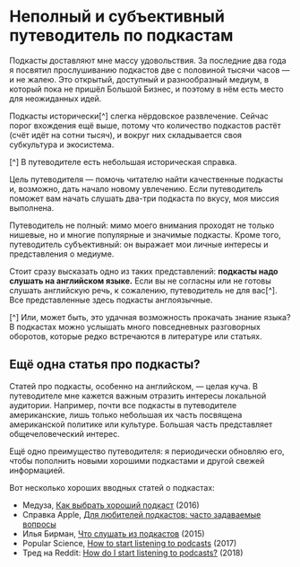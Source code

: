 # Неполный и субъективный путеводитель по подкастам

Подкасты доставляют мне массу удовольствия. За последние два года я посвятил прослушиванию подкастов две с половиной тысячи часов — и не жалею. Это открытый, доступный и разнообразный медиум, в который пока не пришёл Большой Бизнес, и поэтому в нём есть место для неожиданных идей.

Подкасты исторически[^] слегка нёрдовское развлечение. Сейчас порог вхождения ещё выше, потому что количество подкастов растёт (счёт идёт на сотни тысяч), и вокруг них складывается своя субкультура и экосистема.

[^] В путеводителе есть небольшая историческая справка.

Цель путеводителя — помочь читателю найти качественные подкасты и, возможно, дать начало новому увлечению. Если путеводитель поможет вам начать слушать два-три подкаста по вкусу, моя миссия выполнена.

Путеводитель не полный: мимо моего внимания проходят не только нишевые, но и многие популярные и значимые подкасты. Кроме того, путеводитель субъективный: он выражает мои личные интересы и представления о медиуме.

Стоит сразу высказать одно из таких представлений: **подкасты надо слушать на английском языке.** Если вы не согласны или не готовы слушать английскую речь, к сожалению, путеводитель не для вас[^]. Все представленные здесь подкасты англоязычные.

[^] Или, может быть, это удачная возможность прокачать знание языка? В подкастах можно услышать много повседневных разговорных оборотов, которые редко встречаются в литературе или статьях.


## Ещё одна статья про подкасты?

Статей про подкасты, особенно на английском, — целая куча. В путеводителе мне кажется важным отразить интересы локальной аудитории. Например, почти все подкасты в путеводителе американские, лишь только небольшая их часть посвящена американской политике или культуре. Большая часть представляет общечеловеческий интерес.

Ещё одно преимущество путеводителя: я периодически обновляю его, чтобы пополнить новыми хорошими подкастами и другой свежей информацией.

Вот несколько хороших вводных статей о подкастах:

- Медуза, [Как выбрать хороший подкаст](https://meduza.io/cards/kak-vybrat-horoshiy-podkast) (2016)
- Справка Apple, [Для любителей подкастов: часто задаваемые вопросы](https://www.apple.com/ru/itunes/podcasts/fanfaq.html)
- Илья Бирман, [Что слушать из подкастов](https://ilyabirman.ru/meanwhile/all/chto-poslushat-iz-podkastov/) (2015)
- Popular Science, [How to start listening to podcasts](https://www.popsci.com/podcasts-start-listening) (2017)
- Тред на Reddit: [How do I start listening to podcasts?](https://www.reddit.com/r/NoStupidQuestions/comments/6rs3ye/how_do_i_start_listening_to_podcasts/) (2018)
